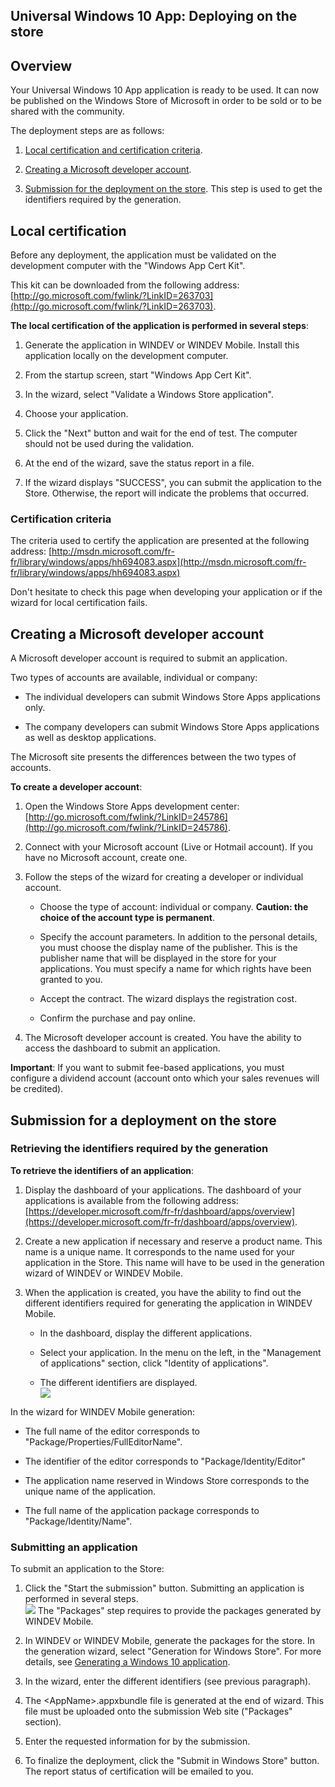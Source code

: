 
## Universal Windows 10 App: Deploying on the store
			

<a name="NOTE1"></a>
<a name="NOTE1_1"></a>


## Overview
<a name="overview_ELTTEXTE000185"></a>
Your Universal Windows 10 App application is ready to be used. It can now be published on the Windows Store of Microsoft in order to be sold or to be shared with the community. 

The deployment steps are as follows: 

1. [Local certification and certification criteria](#NOTE2_1). 

2. [Creating a Microsoft developer account](#NOTE3_1). 

3. [Submission for the deployment on the store](#NOTE4_1). 
	This step is used to get the identifiers required by the generation. 






<a name="NOTE2"></a>
<a name="NOTE2_1"></a>


## Local certification
<a name="local_certification_ELTTEXTE000209"></a>
Before any deployment, the application must be validated on the development computer with the "Windows App Cert Kit". 

This kit can be downloaded from the following address: [http://go.microsoft.com/fwlink/?LinkID=263703](http://go.microsoft.com/fwlink/?LinkID=263703). 

**The local certification of the application is performed in several steps**: 

1. Generate the application in WINDEV or WINDEV Mobile. Install this application locally on the development computer. 

2. From the startup screen, start "Windows App Cert Kit". 

3. In the wizard, select "Validate a Windows Store application". 

4. Choose your application. 

5. Click the "Next" button and wait for the end of test. The computer should not be used during the validation. 

6. At the end of the wizard, save the status report in a file. 

7. If the wizard displays "SUCCESS", you can submit the application to the Store. Otherwise, the report will indicate the problems that occurred. 





### Certification criteria
<a name="certification_criteria_ELTPARAGRAPHE000053"></a>

The criteria used to certify the application are presented at the following address: [http://msdn.microsoft.com/fr-fr/library/windows/apps/hh694083.aspx](http://msdn.microsoft.com/fr-fr/library/windows/apps/hh694083.aspx)

Don't hesitate to check this page when developing your application or if the wizard for local certification fails. 

<a name="NOTE3"></a>
<a name="NOTE3_1"></a>


## Creating a Microsoft developer account
<a name="creating_microsoft_developer_account_ELTTEXTE000239"></a>
A Microsoft developer account is required to submit an application. 

Two types of accounts are available, individual or company: 

- The individual developers can submit Windows Store Apps applications only. 

- The company developers can submit Windows Store Apps applications as well as desktop applications. 




The Microsoft site presents the differences between the two types of accounts. 

**To create a developer account**: 

1. Open the Windows Store Apps development center: [http://go.microsoft.com/fwlink/?LinkID=245786](http://go.microsoft.com/fwlink/?LinkID=245786). 

2. Connect with your Microsoft account (Live or Hotmail account). If you have no Microsoft account, create one. 

3. Follow the steps of the wizard for creating a developer or individual account. 

	- Choose the type of account: individual or company. 
			**Caution: the choice of the account type is permanent**. 

	- Specify the account parameters. In addition to the personal details, you must choose the display name of the publisher. This is the publisher name that will be displayed in the store for your applications. You must specify a name for which rights have been granted to you. 

	- Accept the contract. The wizard displays the registration cost. 

	- Confirm the purchase and pay online. 




4. The Microsoft developer account is created. You have the ability to access the dashboard to submit an application. 




**Important**: If you want to submit fee-based applications, you must configure a dividend account (account onto which your sales revenues will be credited). 

<a name="NOTE4"></a>
<a name="NOTE4_1"></a>


## Submission for a deployment on the store
<a name="submission_for_deployment_the_store_ELTTEXTE000263"></a>


### Retrieving the identifiers required by the generation
<a name="retrieving_the_identifiers_required_the_generation_ELTPARAGRAPHE000099"></a>

**To retrieve the identifiers of an application**: 

1. Display the dashboard of your applications. The dashboard of your applications is available from the following address: [https://developer.microsoft.com/fr-fr/dashboard/apps/overview](https://developer.microsoft.com/fr-fr/dashboard/apps/overview). 

2. Create a new application if necessary and reserve a product name. This name is a unique name. It corresponds to the name used for your application in the Store. This name will have to be used in the generation wizard of WINDEV or WINDEV Mobile. 

3. When the application is created, you have the ability to find out the different identifiers required for generating the application in WINDEV Mobile. 

	- In the dashboard, display the different applications. 

	- Select your application. In the menu on the left, in the "Management of applications" section, click "Identity of applications". 

	- The different identifiers are displayed. <br>![](https://doc.pcsoft.fr/en-US/images/image.awp?langid=3&name=W10_Identite_app.gif&type=thumb)








In the wizard for WINDEV Mobile generation: 

- The full name of the editor corresponds to "Package/Properties/FullEditorName". 

- The identifier of the editor corresponds to "Package/Identity/Editor"

- The application name reserved in Windows Store corresponds to the unique name of the application. 

- The full name of the application package corresponds to "Package/Identity/Name". 







### Submitting an application
<a name="submitting_application_ELTPARAGRAPHE000124"></a>

To submit an application to the Store: 

1. Click the "Start the submission" button. Submitting an application is performed in several steps. <br>![](https://doc.pcsoft.fr/en-US/images/image.awp?langid=3&name=W10_Soumettre_store.gif&type=thumb)
The "Packages" step requires to provide the packages generated by WINDEV Mobile. 

2. In WINDEV or WINDEV Mobile, generate the packages for the store. In the generation wizard, select "Generation for Windows Store". For more details, see [Generating a Windows 10 application](../Editeurs/1410086577.md). 

3. In the wizard, enter the different identifiers (see previous paragraph). 

4. The &lt;AppName&gt;.appxbundle file is generated at the end of wizard. This file must be uploaded onto the submission Web site ("Packages" section). 

5. Enter the requested information for by the submission. 

6. To finalize the deployment, click the "Submit in Windows Store" button. The report status of certification will be emailed to you. 






